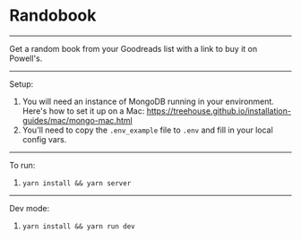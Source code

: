 # Randobook

----

Get a random book from your Goodreads list with a link to buy it on Powell's.

----

Setup:

1. You will need an instance of MongoDB running in your environment. Here's how to set it up on a Mac: https://treehouse.github.io/installation-guides/mac/mongo-mac.html
1. You'll need to copy the `.env_example` file to `.env` and fill in your local config vars.

----

To run:
1. `yarn install && yarn server`

---

Dev mode:
1. `yarn install && yarn run dev`
